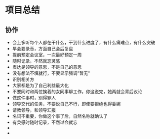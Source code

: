 # 项目总结


## 协作

* 会上多听每个人都在干什么，干到什么进度了，有什么痛难点，有什么突破
* 早会要录音，方面自己会后复盘
* 提前预定会议室，一次最好预定一周
* 随时记录，不然就忘灵感
* 表达是领导的意思，不是自己的意思
* 没有想法不填就行，不要显示强调"暂无"
* 识别相关方
* 大家都是为了自己利益最大化
* 不要同时和两位挨着的女同事聊工作，你这说完，她两就会背后议论
* 做这件事时，别得罪人
* 领导交代的任务，不要说自己不行，即使要拒绝也得委婉
* 请教领导，和领导汇报
* 名词不重要，你做这个事了后，自然名称就确认了
* 有灵感时随时记录，不然过会就忘
* 
* 